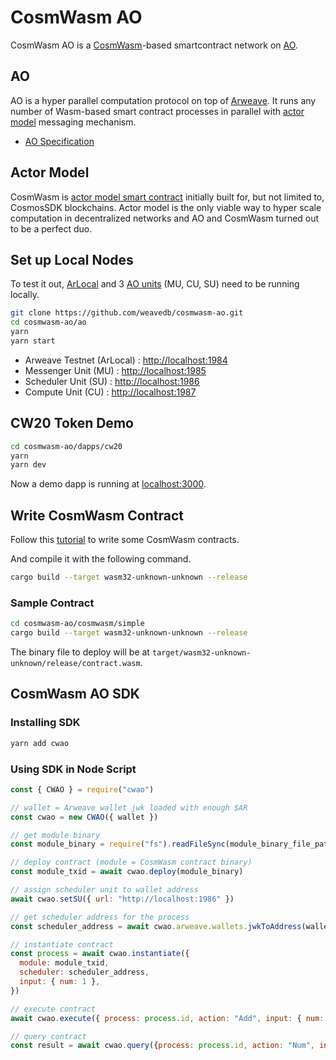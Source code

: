 # CosmWasm AO

CosmWasm AO is a [CosmWasm](https://cosmwasm.com/)-based smartcontract network on [AO](https://cookbook_ao.g8way.io/).

## AO

AO is a hyper parallel computation protocol on top of [Arweave](https://arweave.org/). It runs any number of Wasm-based smart contract processes in parallel with [actor model](https://en.wikipedia.org/wiki/Actor_model) messaging mechanism.

- [AO Specification](https://ao.arweave.dev/#/spec)

## Actor Model

CosmWasm is [actor model smart contract](https://book.cosmwasm.com/actor-model.html) initially built for, but not limited to, CosmosSDK blockchains. Actor model is the only viable way to hyper scale computation in decentralized networks and AO and CosmWasm turned out to be a perfect duo.

## Set up Local Nodes

To test it out, [ArLocal](https://github.com/textury/arlocal) and 3 [AO units](https://cookbook_ao.g8way.io/concepts/units.html) (MU, CU, SU) need to be running locally.

```bash
git clone https://github.com/weavedb/cosmwasm-ao.git
cd cosmwasm-ao/ao
yarn
yarn start
```

- Arweave Testnet (ArLocal) : [http://localhost:1984](http://localhost:1984)
- Messenger Unit (MU) : [http://localhost:1985](http://localhost:1985)
- Scheduler Unit (SU) : [http://localhost:1986](http://localhost:1986)
- Compute Unit (CU) : [http://localhost:1987](http://localhost:1987)

## CW20 Token Demo

```bash
cd cosmwasm-ao/dapps/cw20
yarn
yarn dev
```

Now a demo dapp is running at [localhost:3000](http://localhost:3000).

## Write CosmWasm Contract
Follow this [tutorial](https://book.cosmwasm.com/basics/rust-project.html) to write some CosmWasm contracts.

And compile it with the following command.

```bash
cargo build --target wasm32-unknown-unknown --release
```
### Sample Contract

```bash
cd cosmwasm-ao/cosmwasm/simple
cargo build --target wasm32-unknown-unknown --release
```
The binary file to deploy will be at `target/wasm32-unknown-unknown/release/contract.wasm`.

## CosmWasm AO SDK

### Installing SDK

```bash
yarn add cwao
```

### Using SDK in Node Script

```javascript
const { CWAO } = require("cwao")

// wallet = Arweave wallet jwk loaded with enough $AR
const cwao = new CWAO({ wallet })

// get module binary
const module_binary = require("fs").readFileSync(module_binary_file_path)

// deploy contract (module = CosmWasm contract binary)
const module_txid = await cwao.deploy(module_binary)

// assign scheduler unit to wallet address
await cwao.setSU({ url: "http://localhost:1986" })

// get scheduler address for the process
const scheduler_address = await cwao.arweave.wallets.jwkToAddress(wallet)

// instantiate contract
const process = await cwao.instantiate({
  module: module_txid,
  scheduler: scheduler_address,
  input: { num: 1 },
})

// execute contract
await cwao.execute({ process: process.id, action: "Add", input: { num: 2 } })

// query contract
const result = await cwao.query({process: process.id, action: "Num", input: {}})

```
